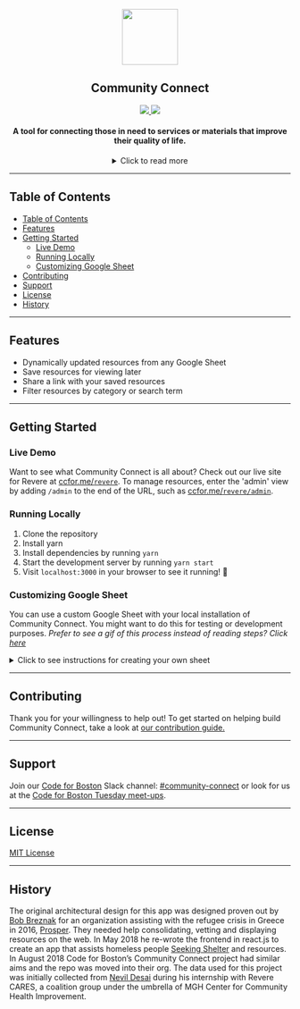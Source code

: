 <p align="center">
  <img
    src="https://github.com/codeforboston/communityconnect/blob/development/src/components/Header/Images/cc-mini-logo.png?raw=true"
    width="100px">
  <h2 align="center">Community Connect</h2>
  <div align="center">
    <a align="center" href="https://communityinviter.com/apps/cfb-public/code-for-boston-slack-invite">
      <img src="https://img.shields.io/badge/slack-codeforboston%20%23communityconnect-lightgrey.svg?logo=slack">
    </a>
    <img src="https://img.shields.io/github/commit-activity/m/codeforboston/communityconnect.svg">
  </div>

</p>

<h4 align="center">A tool for connecting those in need to services or materials that improve their quality of life.</h4>
<details align="center">
  <summary>Click to read more</summary>
  <p align="left">
    "Community Connect" is a health resource web application that aims to consolidate information about businesses and organization available in communities that promote healthy lifestyle choices. A health resource is defined as services or materials that improve the quality of life of others, ranging from affordable child care, substance abuse counseling, domestic violence support, and more. We are working in conjunction with Massachusetts General Hospital's <a href="https://www.massgeneral.org/cchi/">Center for Community Health Improvement</a>, MGH Revere HealthCare Center, and Revere CARES Coalition to create an extensive database in our pilot region of Revere, Chelsea, Charlestown, and eventually the Greater Boston Area.
  </p>
</details>

---

## Table of Contents

- [Table of Contents](#Table-of-Contents)
- [Features](#Features)
- [Getting Started](#Getting-Started)
  - [Live Demo](#Live-Demo)
  - [Running Locally](#Running-Locally)
  - [Customizing Google Sheet](#Customizing-Google-Sheet)
- [Contributing](#Contributing)
- [Support](#Support)
- [License](#License)
- [History](#History)

---

## Features

- Dynamically updated resources from any Google Sheet
- Save resources for viewing later
- Share a link with your saved resources
- Filter resources by category or search term

---

## Getting Started

### Live Demo

Want to see what Community Connect is all about? Check out our live site for Revere at [ccfor.me/`revere`](http://ccfor.me/revere). To manage resources, enter the 'admin' view by adding `/admin` to the end of the URL, such as [ccfor.me/`revere/admin`](http://ccfor.me/revere/admin).

### Running Locally

1. Clone the repository
2. Install yarn
3. Install dependencies by running `yarn`
4. Start the development server by running `yarn start`
5. Visit `localhost:3000` in your browser to see it running! 🎉

### Customizing Google Sheet

You can use a custom Google Sheet with your local installation of Community Connect. You might want to do this for testing or development purposes.
_Prefer to see a gif of this process instead of reading steps? Click [here](https://imgur.com/a/N6kdSjC)_

<details>
  <summary>Click to see instructions for creating your own sheet</summary>
  <ol>
   <li> Visit the <a href="https://docs.google.com/spreadsheets/d/1QolGVE4wVWSKdiWeMaprQGVI6MsjuLZXM5XQ6mTtONA/edit#gid=0">current spreadsheet</a></li>
   <li>Click File and select Make a Copy</li>
   <li>Click OK</li>
   <li>When viewing your copy, click SHARE in the upper-right hand corner.</li>
   <li>Click "Get shareable link" in the upper-right hand corner of the modal.</li>
   <li>Ensure that "Anyone with the link can view" is selected.</li>
   <li>Copy link</li>
   <li>Click done</li>
   <li>Click File and select "Publish to the web"</li>
   <li>Click Publish</li>
   <li>Open "src/googlesheetApi.js" in the codebase</li>
   <li>Replace "revere_key" with a portion of the URL in your clipboard</li>

For Example, if the URL of your Google Spreadsheet is
https://docs.google.com/spreadsheets/d/1FRd8Jw7y4CnnHCKIvkM-pjNjRVFHFHuobVU-ajXre6M/edit?usp=sharing

Set the build-time environment variable REACT_APP_GOOGLE_SHEETS_ID to "1FRd8Jw7y4CnnHCKIvkM-pjNjRVFHFHuobVU-ajXre6M"

   </ol>
</details>

---

## Contributing

Thank you for your willingness to help out! To get started on helping build Community Connect, take a look at [our contribution guide.](/docs/CONTRIBUTING.md)

---

## Support

Join our [Code for Boston](https://www.codeforboston.org/) Slack channel: [#community-connect](https://communityinviter.com/apps/cfb-public/code-for-boston-slack-invite) or look for us at the [Code for Boston Tuesday meet-ups](https://meetup.com/Code-For-Boston).

---

## License

[MIT License](/LICENSE)

---

## History

The original architectural design for this app was designed proven out by [Bob Breznak](https://github.com/bobbrez) for an organization assisting with the refugee crisis in Greece in 2016, [Prosper](http://prosper.community/). They needed help consolidating, vetting and displaying resources on the web. In May 2018 he re-wrote the frontend in react.js to create an app that assists homeless people [Seeking Shelter](https://makao2.brez.io/) and resources. In August 2018 Code for Boston’s Community Connect project had similar aims and the repo was moved into their org. The data used for this project was initially collected from [Nevil Desai](https://www.linkedin.com/in/nevildesai/) during his internship with Revere CARES, a coalition group under the umbrella of MGH Center for Community Health Improvement.
